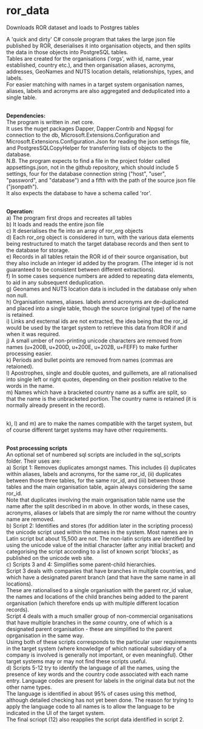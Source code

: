 # ror_data
Downloads ROR dataset and loads to Postgres tables

A 'quick and dirty' C# console program that takes the large json file published by ROR, deserialises it into organisation objects, and then splits the data in those objects into PostgreSQL tables. <br/>
Tables are created for the organisations ('orgs', with id, name, year established, country etc.), and then organisation aliases, acronyms, addresses, GeoNames and NUTS location details, relationships, types, and labels.<br/>
For easier matching with names in a target system organisation names, aliases, labels and acronyms are also aggregated and deduplicated into a single table.<br/><br/>

**Dependencies:**<br/>
The program is written in .net core. <br/>
It uses the nuget packages Dapper, Dapper.Contrib and Npgsql for connection to the db, Microsoft.Extensions.Configuration and Microsoft.Extensions.Configuration.Json for reading the json settings file, and PostgresSQLCopyHelper for transferring lists of objects to the database. <br/>
N.B. The program expects to find a file in the project folder called appsettings.json, not in the github repository, which should include 5 settings, four for the database connection string ("host", "user", "password", and "database") and a fifth with the path of the source json file ("jsonpath").<br/>
It also expects the database to have a schema called 'ror'.<br/><br/>

**Operation:**<br/>
a) The program first drops and recreates all tables <br/>
b) It loads and reads the entire json file<br/>
c) It deserialises the fle into an array of ror_org objects<br/>
d) Each ror_org object is considered in turn, with the various data elements being restructured to match the target database records and then sent to the database for storage.<br/>
e) Records in all tables retain the ROR id of their source organisation, but they also include an integer id added by the program. (The integer id is not guaranteed to be consistent between different extractions).<br/>
f) In some cases sequence numbers are added to repeating data elements, to aid in any subsequent deduplication.<br/>
g) Geonames and NUTS location data is included in the database only when non null.<br/>
h) Organisation names, aliases. labels anmd acronyms are de-duplicated and placed into a single table, though the source (original type) of the name is retained.<br/>
i) Links and excternal ids are not extracted, the idea being that the ror_id would be used by the target system to retrieve this data from ROR if and when it was required.<br/>
j) A small umber of non-printing unicode characters are removed from names (u+200B, u+200D, u+200E, u+202B, u+FEFF) to make further processing easier.<br/>
k) Periods and bullet points are removed from names (commas are retaioned).<br/>
l) Apostrophes, single and double quotes, and guillemets, are all rationalised into single left or right quotes, depending on their position relative to the words in the name.<br/>
m) Names which have a bracketed country name as a suffix are split, so that the name is the unbracketed portion. The country name is retained (it is normally already present in the record).<br/><br/>

k), l) and m) are to make the names compatible with the target system, but of course different target systems may have other requirements.<br/><br/>


**Post processing scripts**<br/>
An optional set of numbered sql scripts are included in the sql_scripts folder. Their uses are: <br/>
a) Script 1: Removes duplicates amongst names. This includes (i) duplicates within aliases, labels and acronyms, for the same ror_id, (ii) duplicates between those three tables, for the same ror_id, and (iii) between those tables and the main organisation table, again always considering the same ror_id.<br/>
Note that duplicates involving the main organisation table name use the name after the split described in m above. In other words, in these cases, acronyms, aliases or labels that are simply the ror name without the country name are removed.<br/>
b) Script 2: Identifies and stores (for addition later in the scripting process) the unicode script used within the names in the system. Most names are in Latin script but about 15,500 are not. The non-latin scripts are identified by using the unicode value of the initial character (after any initial bracket) and categorising the script according to a list of known script 'blocks', as published on the unicode web site. <br/>
c) Scripts 3 and 4: Simplifies some parent-child hierarchies. <br/>
Script 3 deals with companies that have branches in multiple countries, and which have a designated parent branch (and that have the same name in all locations). <br/>
These are rationalised to a single organisation with the parent ror_id value, the names and locations of the child branches being added to the parent organisation (which therefore ends up with multiple different location records). <br/>
Script 4 deals with a much smaller group of non-commercial organisations that have multiple branches in the *same* country, one of which is a designated parent organisation - these are simplified to the parent oprganisation in the same way.<br/>
Usimg both of these scripts corresponds to the particular user requirements in the target system (where knowledge of which national subsidiary of a company is involved is generally not important, or even meaningful). Other target systems may or may not find these scripts useful.<br/>
d) Scripts 5-12 try to identify the language of all the names, using the presence of key words and the country code associated with each name entry. Language codes are present for labels in the original data but not the other name types.<br/> 
The language is identified in about 95% of cases using this method, although detailed checking has not yet been done. The reason for trying to apply the language code to all names is to allow the language to be indicated in the UI of the target system.<br/>
The final scriopt (12) also reapplies the script data identified in script 2.